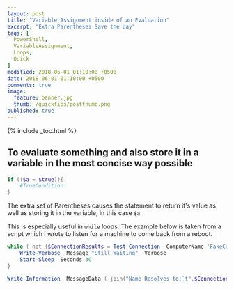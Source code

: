 ```yaml
---
layout: post
title: "Variable Assignment inside of an Evaluation"
excerpt: "Extra Parentheses Save the day"
tags: [
  PowerShell,
  VariableAssignment,
  Loops,
  Quick
]
modified: 2018-06-01 01:10:00 +0500
date: 2018-06-01 01:10:00 +0500
comments: true
image:
  feature: banner.jpg
  thumb: /quicktips/postthumb.png
published: true
---
```

{% include _toc.html %}

## To evaluate something and also store it in a variable in the most concise way possible

```PowerShell
if (($a = $true)){
    #TrueCondition
}
```

The extra set of Parentheses causes the statement to return it's value as well as storing it in the variable, in this case `$a`

This is especially useful in `while` loops. The example below is taken from a script which I wrote to listen for a machine to come back from a reboot.

```PowerShell
while (-not ($ConnectionResults = Test-Connection -ComputerName 'FakeComputerName' -Count 1 -ErrorAction SilentlyContinue)) {
    Write-Verbose -Message "Still Waiting" -Verbose
    Start-Sleep -Seconds 30
}

Write-Information -MessageData (-join("Name Resolves to:`t",$ConnectionResults.IPV4Address)) -InformationAction Continue
```
